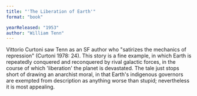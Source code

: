 ```yaml
---
title: "'The Liberation of Earth'"
format: "book"

yearReleased: "1953"
author: "William Tenn"
---
```

Vittorio Curtoni saw Tenn as an SF author who "satirizes the mechanics of repression" (Curtoni 1978: 24). This story is a fine example, in which Earth is repeatedly conquered and reconquered by rival galactic forces, in the course of which 'liberation' the planet is devastated. The tale just stops short of drawing an anarchist moral, in that Earth's indigenous governors are exempted from description as anything worse than stupid; nevertheless it is most appealing.